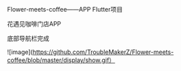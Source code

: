 Flower-meets-coffee——APP Flutter项目

花遇见咖啡门店APP

底部导航栏完成

![image](https://github.com/TroubleMakerZ/Flower-meets-coffee/blob/master/display/show.gif）
